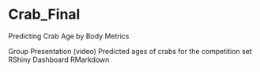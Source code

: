 # Crab_Final

Predicting Crab Age by Body Metrics

Group Presentation (video)
Predicted ages of crabs for the competition set
RShiny Dashboard
RMarkdown
